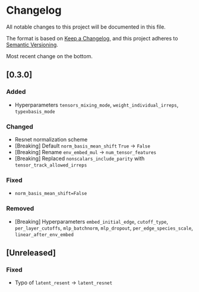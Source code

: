 # Changelog
All notable changes to this project will be documented in this file.

The format is based on [Keep a Changelog](https://keepachangelog.com/en/1.0.0/),
and this project adheres to [Semantic Versioning](https://semver.org/spec/v2.0.0.html).

Most recent change on the bottom.

## [0.3.0]
### Added
- Hyperparameters `tensors_mixing_mode`, `weight_individual_irreps`, `typexbasis_mode`

### Changed
- Resnet normalization scheme
- [Breaking] Default `norm_basis_mean_shift` `True` -> `False`
- [Breaking] Rename `env_embed_mul` -> `num_tensor_features`
- [Breaking] Replaced `nonscalars_include_parity` with `tensor_track_allowed_irreps`

### Fixed
- `norm_basis_mean_shift=False`

### Removed
- [Breaking] Hyperparameters `embed_initial_edge`, `cutoff_type`, `per_layer_cutoffs`, `mlp_batchnorm`, `mlp_dropout`, `per_edge_species_scale`, `linear_after_env_embed`

## [Unreleased]

### Fixed
- Typo of `latent_resent` -> `latent_resnet`